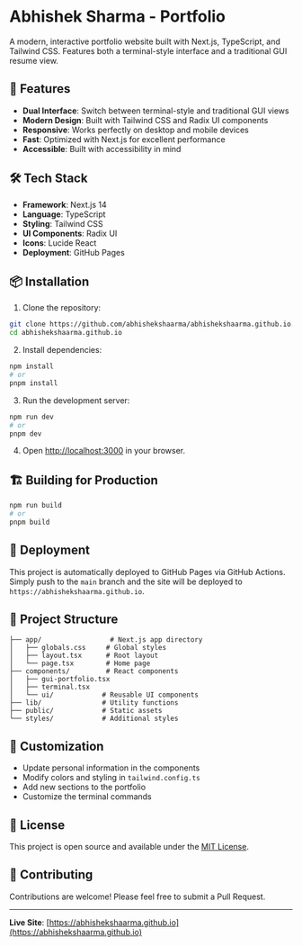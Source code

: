 # Abhishek Sharma - Portfolio

A modern, interactive portfolio website built with Next.js, TypeScript, and Tailwind CSS. Features both a terminal-style interface and a traditional GUI resume view.

## 🚀 Features

- **Dual Interface**: Switch between terminal-style and traditional GUI views
- **Modern Design**: Built with Tailwind CSS and Radix UI components
- **Responsive**: Works perfectly on desktop and mobile devices
- **Fast**: Optimized with Next.js for excellent performance
- **Accessible**: Built with accessibility in mind

## 🛠️ Tech Stack

- **Framework**: Next.js 14
- **Language**: TypeScript
- **Styling**: Tailwind CSS
- **UI Components**: Radix UI
- **Icons**: Lucide React
- **Deployment**: GitHub Pages

## 📦 Installation

1. Clone the repository:
```bash
git clone https://github.com/abhishekshaarma/abhishekshaarma.github.io.git
cd abhishekshaarma.github.io
```

2. Install dependencies:
```bash
npm install
# or
pnpm install
```

3. Run the development server:
```bash
npm run dev
# or
pnpm dev
```

4. Open [http://localhost:3000](http://localhost:3000) in your browser.

## 🏗️ Building for Production

```bash
npm run build
# or
pnpm build
```

## 🚀 Deployment

This project is automatically deployed to GitHub Pages via GitHub Actions. Simply push to the `main` branch and the site will be deployed to `https://abhishekshaarma.github.io`.

## 📁 Project Structure

```
├── app/                 # Next.js app directory
│   ├── globals.css     # Global styles
│   ├── layout.tsx      # Root layout
│   └── page.tsx        # Home page
├── components/         # React components
│   ├── gui-portfolio.tsx
│   ├── terminal.tsx
│   └── ui/            # Reusable UI components
├── lib/               # Utility functions
├── public/            # Static assets
└── styles/            # Additional styles
```

## 🎨 Customization

- Update personal information in the components
- Modify colors and styling in `tailwind.config.ts`
- Add new sections to the portfolio
- Customize the terminal commands

## 📄 License

This project is open source and available under the [MIT License](LICENSE).

## 🤝 Contributing

Contributions are welcome! Please feel free to submit a Pull Request.

---

**Live Site**: [https://abhishekshaarma.github.io](https://abhishekshaarma.github.io) 